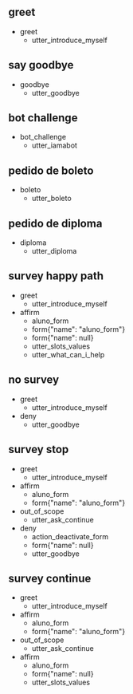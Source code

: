 ## greet
* greet
  - utter_introduce_myself

## say goodbye
* goodbye
  - utter_goodbye

## bot challenge
* bot_challenge
  - utter_iamabot

## pedido de boleto
* boleto
  - utter_boleto

## pedido de diploma
* diploma
  - utter_diploma

## survey happy path
* greet
  - utter_introduce_myself
* affirm
    - aluno_form
    - form{"name": "aluno_form"}
    - form{"name": null}
    - utter_slots_values
    - utter_what_can_i_help

## no survey
* greet
    - utter_introduce_myself
* deny
    - utter_goodbye

## survey stop
* greet
    - utter_introduce_myself
* affirm
    - aluno_form
    - form{"name": "aluno_form"}
* out_of_scope
    - utter_ask_continue
* deny
    - action_deactivate_form
    - form{"name": null}
    - utter_goodbye

## survey continue
* greet
    - utter_introduce_myself
* affirm
    - aluno_form
    - form{"name": "aluno_form"}
* out_of_scope
    - utter_ask_continue
* affirm
    - aluno_form
    - form{"name": null}
    - utter_slots_values